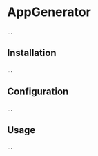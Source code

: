AppGenerator 
=========================
...

Installation
------------------
...

Configuration
-----------------
...

Usage
-----------------
...